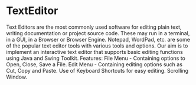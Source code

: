 # TextEditor

Text Editors are the most commonly used software for editing plain text, writing documentation or project source code. These may run in a terminal, in a GUI, in a Browser or Browser Engine. Notepad, WordPad, etc. are some of the popular text editor tools with various tools and options.
Our aim is to implement an interactive text editor that supports basic editing functions using Java and Swing Toolkit.
Features:
File Menu - Containing options to Open, Close, Save a File.
Edit Menu - Containing editing options such as Cut, Copy and Paste.
Use of Keyboard Shortcuts for easy editing.
Scrolling Window.

